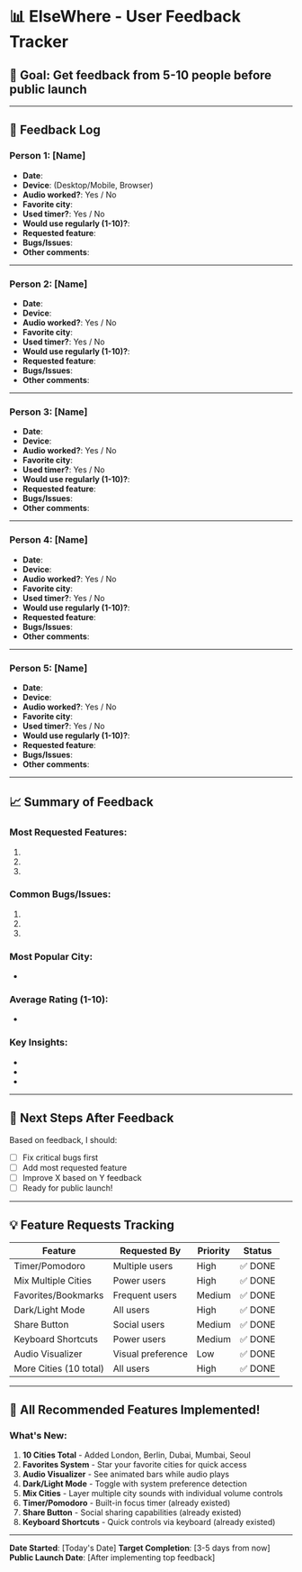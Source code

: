 # 📊 ElseWhere - User Feedback Tracker

## 🎯 Goal: Get feedback from 5-10 people before public launch

---

## 👥 Feedback Log

### Person 1: [Name]
- **Date**: 
- **Device**: (Desktop/Mobile, Browser)
- **Audio worked?**: Yes / No
- **Favorite city**: 
- **Used timer?**: Yes / No
- **Would use regularly (1-10)?**: 
- **Requested feature**: 
- **Bugs/Issues**: 
- **Other comments**: 

---

### Person 2: [Name]
- **Date**: 
- **Device**: 
- **Audio worked?**: Yes / No
- **Favorite city**: 
- **Used timer?**: Yes / No
- **Would use regularly (1-10)?**: 
- **Requested feature**: 
- **Bugs/Issues**: 
- **Other comments**: 

---

### Person 3: [Name]
- **Date**: 
- **Device**: 
- **Audio worked?**: Yes / No
- **Favorite city**: 
- **Used timer?**: Yes / No
- **Would use regularly (1-10)?**: 
- **Requested feature**: 
- **Bugs/Issues**: 
- **Other comments**: 

---

### Person 4: [Name]
- **Date**: 
- **Device**: 
- **Audio worked?**: Yes / No
- **Favorite city**: 
- **Used timer?**: Yes / No
- **Would use regularly (1-10)?**: 
- **Requested feature**: 
- **Bugs/Issues**: 
- **Other comments**: 

---

### Person 5: [Name]
- **Date**: 
- **Device**: 
- **Audio worked?**: Yes / No
- **Favorite city**: 
- **Used timer?**: Yes / No
- **Would use regularly (1-10)?**: 
- **Requested feature**: 
- **Bugs/Issues**: 
- **Other comments**: 

---

## 📈 Summary of Feedback

### Most Requested Features:
1. 
2. 
3. 

### Common Bugs/Issues:
1. 
2. 
3. 

### Most Popular City:
- 

### Average Rating (1-10):
- 

### Key Insights:
- 
- 
- 

---

## 🎯 Next Steps After Feedback

Based on feedback, I should:
- [ ] Fix critical bugs first
- [ ] Add most requested feature
- [ ] Improve X based on Y feedback
- [ ] Ready for public launch!

---

## 💡 Feature Requests Tracking

| Feature | Requested By | Priority | Status |
|---------|--------------|----------|--------|
| Timer/Pomodoro | Multiple users | High | ✅ DONE |
| Mix Multiple Cities | Power users | High | ✅ DONE |
| Favorites/Bookmarks | Frequent users | Medium | ✅ DONE |
| Dark/Light Mode | All users | High | ✅ DONE |
| Share Button | Social users | Medium | ✅ DONE |
| Keyboard Shortcuts | Power users | Medium | ✅ DONE |
| Audio Visualizer | Visual preference | Low | ✅ DONE |
| More Cities (10 total) | All users | High | ✅ DONE |

---

## 🎉 All Recommended Features Implemented!

### What's New:
1. **10 Cities Total** - Added London, Berlin, Dubai, Mumbai, Seoul
2. **Favorites System** - Star your favorite cities for quick access
3. **Audio Visualizer** - See animated bars while audio plays
4. **Dark/Light Mode** - Toggle with system preference detection
5. **Mix Cities** - Layer multiple city sounds with individual volume controls
6. **Timer/Pomodoro** - Built-in focus timer (already existed)
7. **Share Button** - Social sharing capabilities (already existed)
8. **Keyboard Shortcuts** - Quick controls via keyboard (already existed)

---

**Date Started**: [Today's Date]
**Target Completion**: [3-5 days from now]
**Public Launch Date**: [After implementing top feedback]